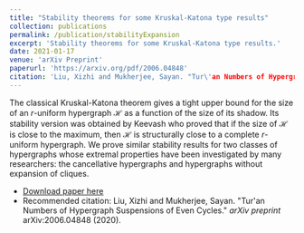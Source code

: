 ```yaml
---
title: "Stability theorems for some Kruskal-Katona type results"
collection: publications
permalink: /publication/stabilityExpansion
excerpt: 'Stability theorems for some Kruskal-Katona type results.'
date: 2021-01-17
venue: 'arXiv Preprint'
paperurl: 'https://arxiv.org/pdf/2006.04848'
citation: 'Liu, Xizhi and Mukherjee, Sayan. "Tur\'an Numbers of Hypergraph Suspensions of Even Cycles." <i>arXiv preprint</i> arXiv:2006.04848 (2020).'
---
```

The classical Kruskal-Katona theorem gives a tight upper bound for the size of
an $r$-uniform hypergraph $\mathcal{H}$ as a function of the size of its shadow.
Its stability version was obtained by Keevash who proved that if the size of $\mathcal{H}$
is close to the maximum, then $\mathcal{H}$ is structurally close to a complete $r$-uniform hypergraph.
We prove similar stability results for two classes of hypergraphs
whose extremal properties have been investigated by many researchers:
the cancellative hypergraphs and hypergraphs without expansion of cliques.

+ [Download paper here](https://arxiv.org/pdf/2006.04848)
+ Recommended citation: Liu, Xizhi and Mukherjee, Sayan. "Tur\'an Numbers of Hypergraph Suspensions of Even Cycles." <i>arXiv preprint</i> arXiv:2006.04848 (2020).
